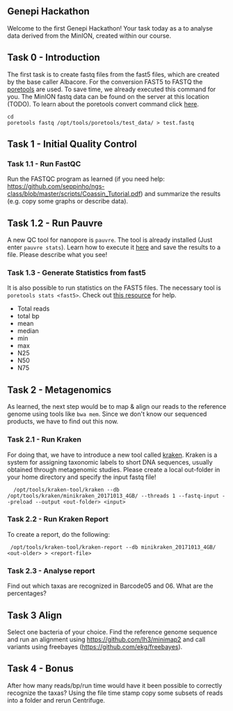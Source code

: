 ## Genepi Hackathon
Welcome to the first Genepi Hackathon! Your task today as a to analyse data derived from the MinION, created within our course. 

## Task 0 - Introduction
The first task is to create fastq files from the fast5 files, which are created by the base caller Albacore. For the conversion FAST5 to FASTQ the [poretools](https://poretools.readthedocs.io/) are used. To save time, we already executed this command for you. The MinION fastq data can be found on the server at this location (TODO). To learn about the poretools convert command click [here](https://github.com/seppinho/ngs-class/blob/master/scripts/commands.Rmd#convert-fast5-to-fastq-with-poretools).
    
    cd
    poretools fastq /opt/tools/poretools/test_data/ > test.fastq

## Task 1 - Initial Quality Control

### Task 1.1 - Run FastQC
Run the FASTQC program as learned (if you need help: https://github.com/seppinho/ngs-class/blob/master/scripts/Coassin_Tutorial.pdf) and summarize the results (e.g. copy some graphs or describe data).  

## Task 1.2 - Run Pauvre
A new QC tool for nanopore is `pauvre`. The tool is already installed (Just enter `pauvre stats`). Learn how to execute it [here](https://github.com/conchoecia/pauvre#pauvre-a-plotting-package-designed-for-nanopore-and-pacbio-long-reads) and save the results to a file. Please describe what you see!

### Task 1.3 - Generate Statistics from fast5
It is also possible to run statistics on the FAST5 files. The necessary tool is `poretools stats <fast5>`. Check out [this resource](https://github.com/seppinho/ngs-class/blob/master/scripts/commands.Rmd#run-poretools-stats--hist-on-fast5-files) for help.

* Total reads
* total bp
* mean
* median
* min
* max
* N25
* N50
* N75

## Task 2 - Metagenomics
As learned, the next step would be to map & align our reads to the reference genome using tools like `bwa mem`. Since we don't know our sequenced products, we have to find out this now. 

### Task 2.1 - Run Kraken
For doing that, we have to introduce a new tool called [kraken](https://ccb.jhu.edu/software/kraken). Kraken is a system for assigning taxonomic labels to short DNA sequences, usually obtained through metagenomic studies. Please create a local out-folder in your home directory and specify the input fastq file!

      /opt/tools/kraken-tool/kraken --db /opt/tools/kraken/minikraken_20171013_4GB/ --threads 1 --fastq-input --preload --output <out-folder> <input>
      
### Task 2.2 - Run Kraken Report
To create a report, do the following:

     /opt/tools/kraken-tool/kraken-report --db minikraken_20171013_4GB/ <out-older> > <report-file>

### Task 2.3 - Analyse report
Find out which taxas are recognized in Barcode05 and 06.  What are the percentages? 

     
## Task 3 Align
Select one bacteria of your choice. Find the reference genome sequence and run an alignment using https://github.com/lh3/minimap2 and call variants using freebayes (https://github.com/ekg/freebayes). 

## Task 4 - Bonus
After how many reads/bp/run time would have it been possible to correctly recognize the taxas? Using the file time stamp copy some subsets of reads into a folder and rerun Centrifuge.      
